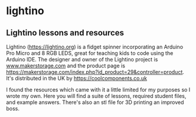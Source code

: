 # lightino
## Lightino lessons and resources

Lightino (https://lightino.org) is a fidget spinner incorporating an Arduino Pro Micro and 8 RGB LEDS, great for teaching kids to code using the Arduino IDE. The designer and owner of the Lightino project is www.makerstorage.com and the product page is https://makerstorage.com/index.php?id_product=29&controller=product. It's distributed in the UK by https://coolcomponents.co.uk

I found the resources which came with it a little limited for my purposes so I wrote my own. Here you will find a suite of lessons, required student files, and example answers. There's also an stl file for 3D printing an improved boss.
